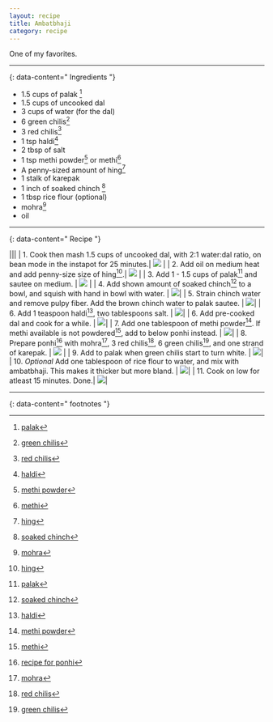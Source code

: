 ```yaml
---
layout: recipe
title: Ambatbhaji
category: recipe
---
```


One of my favorites. 

---
{: data-content=" Ingredients "}

- 1.5 cups of palak [^1]
- 1.5 cups of uncooked dal
- 3 cups of water (for the dal)
- 6 green chilis[^2]
- 3 red chilis[^3]
- 1 tsp haldi[^4]
- 2 tbsp of salt
- 1 tsp methi powder[^5] or methi[^6]
- A penny-sized amount of hing[^9]
- 1 stalk of karepak
- 1 inch of soaked chinch [^7]
- 1 tbsp rice flour (optional)
- mohra[^8]
- oil

---
{: data-content=" Recipe "}

|<img src="https://imagedelivery.net/Yb-cxrGvaBvwwylP0OsNpA/6aaf2480-6ed9-4218-14d2-89996b068600/public" style="width: 0%;height: 0;">|<img src="https://imagedelivery.net/Yb-cxrGvaBvwwylP0OsNpA/6aaf2480-6ed9-4218-14d2-89996b068600/public" style="width: 0%;height: 0;">|
| 1. Cook then mash 1.5 cups of uncooked dal, with 2:1 water:dal ratio, on bean mode in the instapot for 25 minutes.| <img src="https://imagedelivery.net/Yb-cxrGvaBvwwylP0OsNpA/da4a19db-80cb-4191-6556-6d5a6bedf800/public"> |
| 2. Add oil on medium heat and add penny-size size of hing[^9].| <img src="https://imagedelivery.net/Yb-cxrGvaBvwwylP0OsNpA/33d3a740-bd82-4b01-d6c9-d219d8255700/public" > |
| 3. Add 1 - 1.5 cups of palak[^1] and sautee on medium. | <img src="https://imagedelivery.net/Yb-cxrGvaBvwwylP0OsNpA/3bd3fc66-fe5d-461f-884f-99a157dc0a00/public"> |
| 4. Add shown amount of soaked chinch[^7] to a bowl, and squish with hand in bowl with water. | <img src="https://imagedelivery.net/Yb-cxrGvaBvwwylP0OsNpA/e130b419-199d-4581-f4e3-1b5aeaec8b00/public">|
| 5. Strain chinch water and remove pulpy fiber. Add the brown chinch water to palak sautee.  | <img src="https://imagedelivery.net/Yb-cxrGvaBvwwylP0OsNpA/95dcc0a0-34ae-4d6b-31d5-1009c719ff00/public">|
| 6. Add 1 teaspoon haldi[^4], two tablespoons salt. | <img src="https://imagedelivery.net/Yb-cxrGvaBvwwylP0OsNpA/623ee89b-97dc-44d9-4d89-fc85ff2fd900/public">|
| 6. Add pre-cooked dal and cook for a while. | <img src="https://imagedelivery.net/Yb-cxrGvaBvwwylP0OsNpA/2ec132d7-9fc8-4e11-a70d-f93a5f6cf300/public">|
| 7. Add one tablespoon of methi powder[^5]. If methi available is not powdered[^6], add to below ponhi instead. | <img src="https://imagedelivery.net/Yb-cxrGvaBvwwylP0OsNpA/e1bd6078-ab8c-47d5-d180-91a0f66d8600/public">|
| 8. Prepare ponhi[^10] with mohra[^8], 3 red chilis[^3], 6 green chilis[^2], and one strand of karepak. | <img src="https://imagedelivery.net/Yb-cxrGvaBvwwylP0OsNpA/bd9f0574-121a-44a0-82e3-f9e8c9a43c00/public"> |
| 9. Add to palak when green chilis start to turn white. | <img src="https://imagedelivery.net/Yb-cxrGvaBvwwylP0OsNpA/18d4fdae-3bef-4141-48df-d14f2efadc00/public">|
| 10. *Optional* Add one tablespoon of rice flour to water, and mix with ambatbhaji. This makes it thicker but more bland. | <img src="https://imagedelivery.net/Yb-cxrGvaBvwwylP0OsNpA/95b486ae-1a47-4e62-37c5-ae985ad9c200/public">|
| 11. Cook on low for atleast 15 minutes. Done.| <img src="https://imagedelivery.net/Yb-cxrGvaBvwwylP0OsNpA/e7435354-5b76-461f-d2b0-31947f092600/public">| 


---
{: data-content=" footnotes "}

[^1]: [palak](/ingredients#palak)
[^2]: [green chilis](/ingredients#greenchilies)
[^3]: [red chilis](/ingredients#redchilies)
[^4]: [haldi](/ingredients#haldi)
[^5]: [methi powder](/ingredients#methipowder)
[^6]: [methi](/ingredients#methi)
[^7]: [soaked chinch](/ingredients#soakedchinch)
[^8]: [mohra](/ingredients#mohra)
[^9]: [hing](/ingredients#hing)
[^10]: [recipe for ponhi](/ponhi)
